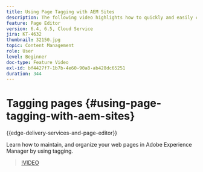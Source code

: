 ```yaml
---
title: Using Page Tagging with AEM Sites
description: The following video highlights how to quickly and easily classify content within a website in Adobe Experience Manager using page tags.
feature: Page Editor
version: 6.4, 6.5, Cloud Service
jira: KT-4632
thumbnail: 32150.jpg
topic: Content Management
role: User
level: Beginner
doc-type: Feature Video
exl-id: bf4427f7-1b7b-4e60-90a8-ab428dc65251
duration: 344
---
```

# Tagging pages {#using-page-tagging-with-aem-sites}

{{edge-delivery-services-and-page-editor}}

Learn how to maintain, and organize your web pages in Adobe Experience Manager by using tagging.

>[!VIDEO](https://video.tv.adobe.com/v/32150?quality=12&learn=on)
